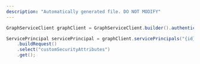 ```yaml
---
description: "Automatically generated file. DO NOT MODIFY"
---
```

<!-- markdownlint-disable MD041 -->

```java
GraphServiceClient graphClient = GraphServiceClient.builder().authenticationProvider( authProvider ).buildClient();

ServicePrincipal servicePrincipal = graphClient.servicePrincipals("{id}")
    .buildRequest()
    .select("customSecurityAttributes")
    .get();
```
